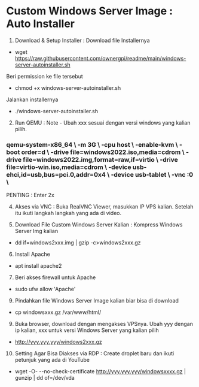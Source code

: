 # Custom Windows Server Image : Auto Installer

1. Download & Setup Installer :
Download file Installernya
- wget https://raw.githubusercontent.com/ownergpi/readme/main/windows-server-autoinstaller.sh

Beri permission ke file tersebut
- chmod +x windows-server-autoinstaller.sh

Jalankan installernya
- ./windows-server-autoinstaller.sh

2. Run QEMU :
Note - Ubah xxx sesuai dengan versi windows yang kalian pilih.
<h3>
qemu-system-x86_64 \
-m 3G \
-cpu host \
-enable-kvm \
-boot order=d \
-drive file=windows2022.iso,media=cdrom \
-drive file=windows2022.img,format=raw,if=virtio \
-drive file=virtio-win.iso,media=cdrom \
-device usb-ehci,id=usb,bus=pci.0,addr=0x4 \
-device usb-tablet \
-vnc :0 \
</h3>
PENTING : Enter 2x

4. Akses via VNC :
Buka RealVNC Viewer, masukkan IP VPS kalian. Setelah itu ikuti langkah langkah yang ada di video.

5. Download File Custom Windows Server Kalian :
Kompress Windows Server Img kalian
- dd if=windows2xxx.img | gzip -c>windows2xxx.gz

6. Install Apache
- apt install apache2

7. Beri akses firewall untuk Apache
- sudo ufw allow 'Apache'

9. Pindahkan file Windows Server Image kalian biar bisa di download
- cp windowsxxx.gz /var/www/html/
  
9. Buka browser, download dengan mengakses VPSnya. Ubah yyy dengan ip kalian, xxx untuk versi Windows Server yang kalian pilih
- http://yyy.yyy.yyy/windows2xxx.gz

10. Setting Agar Bisa Diakses via RDP :
Create droplet baru dan ikuti petunjuk yang ada di YouTube
- wget -O- --no-check-certificate http://yyy.yyy.yyy/windowsxxxx.gz | gunzip | dd of=/dev/vda
